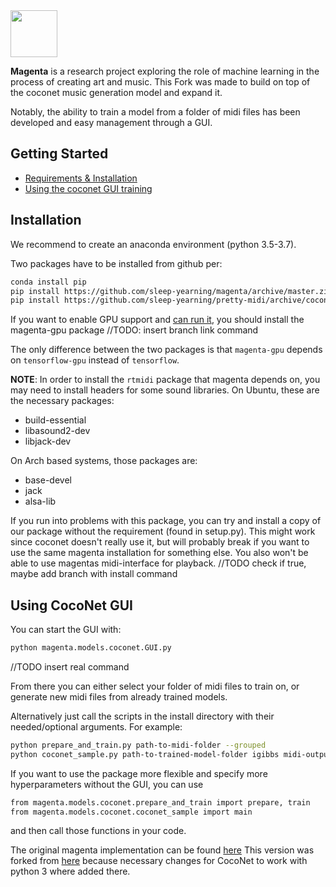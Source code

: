 
<img src="magenta-logo-bg.png" height="75">

**Magenta** is a research project exploring the role of machine learning
in the process of creating art and music. This Fork was made to build on top of the coconet music generation model and expand it.

Notably, the ability to train a model from a folder of midi files has been developed and easy management through a GUI.

## Getting Started

* [Requirements & Installation](#installation)
* [Using the coconet GUI training](#using-coconet-gui)

## Installation

We recommend to create an anaconda environment (python 3.5-3.7).

Two packages have to be installed from github per:
```bash
conda install pip
pip install https://github.com/sleep-yearning/magenta/archive/master.zip
pip install https://github.com/sleep-yearning/pretty-midi/archive/coconet-changes.zip
```
 
If you want to enable GPU support and [can run it](
https://www.tensorflow.org/install/install_linux#nvidia_requirements_to_run_tensorflow_with_gpu_support), you should install 
the magenta-gpu package //TODO: insert branch link command

The only difference between the two packages is that `magenta-gpu` depends on
`tensorflow-gpu` instead of `tensorflow`.

**NOTE**: In order to install the `rtmidi` package that magenta depends on, you may need to install headers for some sound libraries. On Ubuntu, these are the necessary packages:
- build-essential
- libasound2-dev
- libjack-dev

On Arch based systems, those packages are:
- base-devel
- jack
- alsa-lib

If you run into problems with this package, you can try and install a copy of our package without the requirement (found in setup.py). This might work since coconet doesn't really use it, but will probably break if you want to use the same magenta installation for something else. You also won't be able to use magentas midi-interface for playback.
//TODO check if true, maybe add branch with install command

## Using CocoNet GUI

You can start the GUI with: 

```bash
python magenta.models.coconet.GUI.py
```
//TODO insert real command

From there you can either select your folder of midi files to train on, or generate new midi files from already trained models.

Alternatively just call the scripts in the install directory with their needed/optional arguments.
For example:
```bash
python prepare_and_train.py path-to-midi-folder --grouped
python coconet_sample.py path-to-trained-model-folder igibbs midi-output-folder
```

If you want to use the package more flexible and specify more hyperparameters without the GUI,
you can use
```bash
from magenta.models.coconet.prepare_and_train import prepare, train
from magenta.models.coconet.coconet_sample import main
```
and then call those functions in your code.


The original magenta implementation can be found [here](https://github.com/tensorflow/magenta)
This version was forked from [here](https://github.com/everettk/magenta) because necessary changes for CocoNet to work with python 3 where added there.
